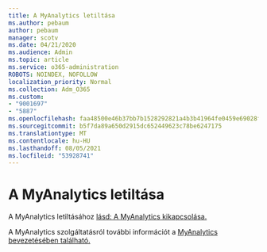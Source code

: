```yaml
---
title: A MyAnalytics letiltása
ms.author: pebaum
author: pebaum
manager: scotv
ms.date: 04/21/2020
ms.audience: Admin
ms.topic: article
ms.service: o365-administration
ROBOTS: NOINDEX, NOFOLLOW
localization_priority: Normal
ms.collection: Adm_O365
ms.custom:
- "9001697"
- "5887"
ms.openlocfilehash: faa48500e46b37bb7b1528292821a4b3b41964fe0459e69028f990aa10a81fd8
ms.sourcegitcommit: b5f7da89a650d2915dc652449623c78be6247175
ms.translationtype: MT
ms.contentlocale: hu-HU
ms.lasthandoff: 08/05/2021
ms.locfileid: "53928741"
---
```

# <a name="disable-myanalytics"></a>A MyAnalytics letiltása

A MyAnalytics letiltásához [lásd: A MyAnalytics kikapcsolása.](https://docs.microsoft.com/workplace-analytics/myanalytics/use/opt-out-of-mya) 

A MyAnalytics szolgáltatásról további információt a [MyAnalytics bevezetésében található.](https://docs.microsoft.com/workplace-analytics/myanalytics/mya-landing-page)
